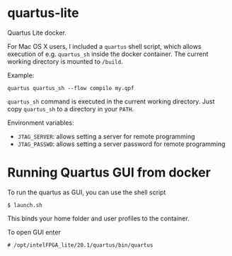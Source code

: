 # quartus-lite

Quartus Lite docker.

For Mac OS X users, I included a `quartus` shell script, which allows execution of e.g. `quartus_sh` inside the docker container. The current working directory is mounted to `/build`. 

Example:
```
quartus quartus_sh --flow compile my.qpf
```
`quartus_sh` command is executed in the current working directory. 
Just copy `quartus_sh` to a directory in your `PATH`.

Environment variables:
- `JTAG_SERVER`: allows setting a server for remote programming
- `JTAG_PASSWD`: allows setting a server password for remote programming


# Running Quartus GUI from docker 
To run the quartus as GUI, you can use the shell script

```
$ launch.sh
```

This binds your home folder  and user profiles to the container.

To open GUI enter 

```
# /opt/intelFPGA_lite/20.1/quartus/bin/quartus
```
